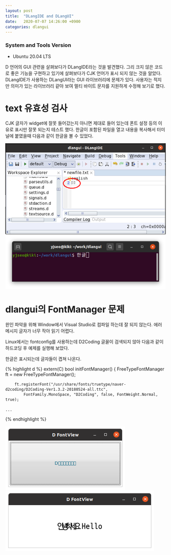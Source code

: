 ```yaml
---
layout: post
title:  "DLangIDE and DLangUI"
date:   2020-07-07 14:26:00 +0900
categories: dlangui
---
```


### System and Tools Version
- Ubuntu 20.04 LTS 

D 언어의 GUI 관련을 살펴보다가 DLangIDE라는 것을 발견했다.
그리 크지 않은 코드로 좋은 기능을 구현하고 있기에 살펴보다가
CJK 언어가 표시 되지 않는 것을 알았다.
DLangIDE가 사용하는 DLangUI라는 GUI 라이브러리에 문제가 있다.
사용자는 적지만 의미가 있는 라이브러리 같아 보여 멀티 바이트 문자를
지원하게 수정해 보기로 했다.

# text 유효성 검사

CJK 글자가 widget에 잘못 들어갔는지 아니면 제대로 들어 있는데
폰트 설정 등의 이유로 표시만 잘못 되는지 테스트 했다.
한글이 포함된 파일을 열고 내용을 복사해서 터미널에 붙였을때
다음과 같이 한글을 볼 수 있었다.

 ![DLangIDE CJK 텍스트](/image/dlangide-editor.png)
 ![DLangIDE 터미널 복사](/image/terminal-cjk-paste.png)

# dlangui의 FontManager 문제

윈인 파악을 위해 Window에서 Visual Studio로 컴파일 하는데 잘 되지 않는다.
에러 메시지 글자가 너무 작아 읽기 어렵다.

Linux에서는 fontconfig를 사용하는데 D2Coding 글꼴이 검색되지 않아
다음과 같이 하드코딩 후 예제를 실행해 보았다.

한글은 표시되는데 글자들이 겹쳐 나온다.

{% highlight d %}
    extern(C) bool initFontManager() {
        FreeTypeFontManager ft = new FreeTypeFontManager();

        ft.registerFont("/usr/share/fonts/truetype/naver-d2coding/D2Coding-Ver1.3.2-20180524-all.ttc",
            FontFamily.MonoSpace, "D2Coding", false, FontWeight.Normal, true);

    ...
{% endhighlight %}

 ![DLangUI CJK 텍스트 1](/image/dlangui-cjk1.png)
 ![DLangUI CJK 텍스트 2](/image/dlangui-cjk2.png)
